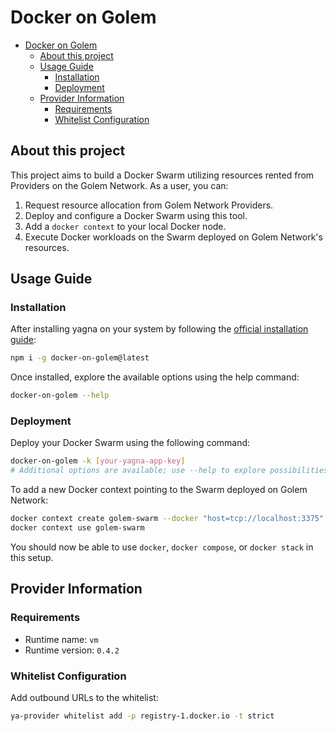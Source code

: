 # Docker on Golem

<!-- TOC -->

- [Docker on Golem](#docker-on-golem)
    - [About this project](#about-this-project)
    - [Usage Guide](#usage-guide)
        - [Installation](#installation)
        - [Deployment](#deployment)
    - [Provider Information](#provider-information)
        - [Requirements](#requirements)
        - [Whitelist Configuration](#whitelist-configuration)

<!-- TOC -->

## About this project

This project aims to build a Docker Swarm utilizing resources rented from Providers on the Golem Network. As a user, you
can:

1. Request resource allocation from Golem Network Providers.
2. Deploy and configure a Docker Swarm using this tool.
3. Add a `docker context` to your local Docker node.
4. Execute Docker workloads on the Swarm deployed on Golem Network's resources.

## Usage Guide

### Installation

After installing yagna on your system by following the [official installation guide][yagna-install-guide]:

```bash
npm i -g docker-on-golem@latest
```

Once installed, explore the available options using the help command:

```bash
docker-on-golem --help
```

### Deployment

Deploy your Docker Swarm using the following command:

```bash
docker-on-golem -k [your-yagna-app-key]
# Additional options are available; use --help to explore possibilities
```

To add a new Docker context pointing to the Swarm deployed on Golem Network:

```bash
docker context create golem-swarm --docker "host=tcp://localhost:3375"
docker context use golem-swarm
```

You should now be able to use `docker`, `docker compose`, or `docker stack` in this setup.

## Provider Information

### Requirements

- Runtime name: `vm`
- Runtime version: `0.4.2`

### Whitelist Configuration

Add outbound URLs to the whitelist:

```bash
ya-provider whitelist add -p registry-1.docker.io -t strict
```

[yagna-install-guide]: https://docs.golem.network/docs/quickstarts/js-quickstart#installing-and-running-yagna-4